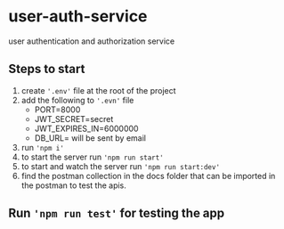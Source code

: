 # user-auth-service

user authentication and authorization service

## Steps to start

1. create `'.env'` file at the root of the project
2. add the following to `'.evn'` file
   - PORT=8000
   - JWT_SECRET=secret
   - JWT_EXPIRES_IN=6000000
   - DB_URL= will be sent by email
3. run `'npm i'`
4. to start the server run `'npm run start'`
5. to start and watch the server run `'npm run start:dev'`
6. find the postman collection in the docs folder that can be imported in the postman to test the apis.

## Run `'npm run test'` for testing the app
